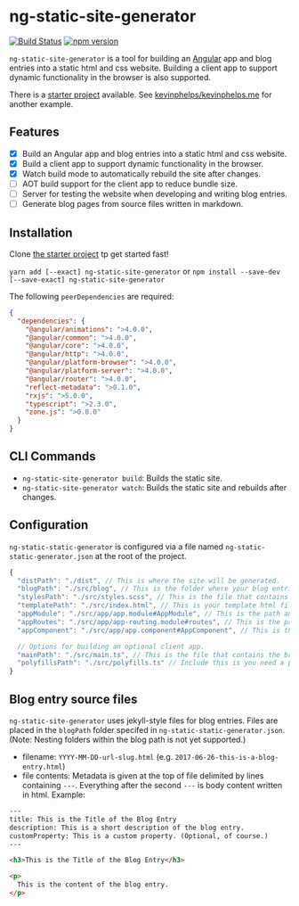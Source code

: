 # ng-static-site-generator
[![Build Status](https://travis-ci.org/kevinphelps/ng-static-site-generator.svg?branch=master)](https://travis-ci.org/kevinphelps/ng-static-site-generator)
[![npm version](https://badge.fury.io/js/ng-static-site-generator.svg)](https://badge.fury.io/js/ng-static-site-generator)

`ng-static-site-generator` is a tool for building an [Angular](https://angular.io/) app and blog entries into a static html and css website. Building a client app to support dynamic functionality in the browser is also supported.

There is a [starter project](https://github.com/kevinphelps/ng-static-site-generator-starter) available. See [kevinphelps/kevinphelps.me](https://github.com/kevinphelps/kevinphelps.me) for another example.

## Features
- [x] Build an Angular app and blog entries into a static html and css website.
- [x] Build a client app to support dynamic functionality in the browser.
- [x] Watch build mode to automatically rebuild the site after changes.
- [ ] AOT build support for the client app to reduce bundle size.
- [ ] Server for testing the website when developing and writing blog entries.
- [ ] Generate blog pages from source files written in markdown.

## Installation

Clone [the starter project](https://github.com/kevinphelps/ng-static-site-generator-starter) tp get started fast!

`yarn add [--exact] ng-static-site-generator` or `npm install --save-dev [--save-exact] ng-static-site-generator`

The following `peerDependencies` are required:

```json
{
  "dependencies": {
    "@angular/animations": ">4.0.0",
    "@angular/common": ">4.0.0",
    "@angular/core": ">4.0.0",
    "@angular/http": ">4.0.0",
    "@angular/platform-browser": ">4.0.0",
    "@angular/platform-server": ">4.0.0",
    "@angular/router": ">4.0.0",
    "reflect-metadata": ">0.1.0",
    "rxjs": ">5.0.0",
    "typescript": ">2.3.0",
    "zone.js": ">0.8.0"
  }
}
```

## CLI Commands

- `ng-static-site-generator build`: Builds the static site.
- `ng-static-site-generator watch`: Builds the static site and rebuilds after changes.

## Configuration

`ng-static-static-generator` is configured via a file named `ng-static-static-generator.json` at the root of the project.

```javascript
{
  "distPath": "./dist", // This is where the site will be generated.
  "blogPath": "./src/blog", // This is the folder where your blog entries are located.
  "stylesPath": "./src/styles.scss", // This is the file that contains your global styles.
  "templatePath": "./src/index.html", // This is your template html file. This is passed to HtmlWebpackPlugin.
  "appModule": "./src/app/app.module#AppModule", // This is the path and class name of your AppModule.
  "appRoutes": "./src/app/app-routing.module#routes", // This is the path and export name or your routes.
  "appComponent": "./src/app/app.component#AppComponent", // This is the path and name or your root component.

  // Options for building an optional client app.
  "mainPath": "./src/main.ts", // This is the file that contains the browser bootstrap code.
  "polyfillsPath": "./src/polyfills.ts" // Include this is you need a polyfills bundle.
}
```

## Blog entry source files

`ng-static-site-generator` uses jekyll-style files for blog entries. Files are placed in the `blogPath` folder specifed in `ng-static-static-generator.json`. (Note: Nesting folders within the blog path is not yet supported.)

- filename: `YYYY-MM-DD-url-slug.html` (e.g. `2017-06-26-this-is-a-blog-entry.html`)
- file contents: Metadata is given at the top of file delimited by lines containing `---`. Everything after the second `---` is body content written in html. Example:

```html
---
title: This is the Title of the Blog Entry
description: This is a short description of the blog entry.
customProperty: This is a custom property. (Optional, of course.)
---

<h3>This is the Title of the Blog Entry</h3>

<p>
  This is the content of the blog entry.
</p>
```
